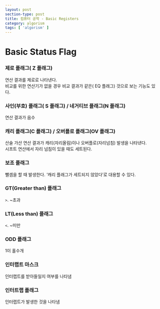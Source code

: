 ```yaml
---
layout: post
section-type: post
title: 컴퓨터 공학 - Basic Registers
category: algorism
tags: [ 'algorism' ]
---
```


# Basic Status Flag

###  제로 플래그( Z 플래그)
연산 결과를 제로로 나타낸다.  
비교를 위한 연산기가 없을 경우 비교 결과가 같은( EQ 플래그) 것으로 보는 기능도 있다.

### 사인(부호) 플래그( S 플래그) / 네거티브 플래그(N 플래그)
연산 결과가 음수

### 캐리 플래그(C 플래그) / 오버플로 플래그(OV 플래그)
산술 가산 연산 결과가 캐리(자리올림)이나 오버플로(자리넘침) 발생을 나타낸다.  
시프트 연산에서 자리 넘침이 있을 때도 세트된다.

### 보조 플래그
뺄셈을 할 때 발생한다. ‘캐리 플래그가 세트되지 않았다’로 대용할 수 있다.

### GT(Greater than) 플래그
`>`. ~초과

### LT(Less than) 플래그
`<`. ~미만

### ODD 플래그
1이 홀수개

### 인터랩트 마스크
인터랩트를 받아들일지 여부를 나타냄

### 인터트랩 플래그
인터랩트가 발생한 것을 나타냄
